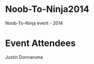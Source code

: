 Noob-To-Ninja2014
=================

Noob-To-Ninja event - 2014


Event Attendees
================
Justin Donnaruma

